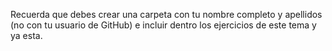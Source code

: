 Recuerda que debes crear una carpeta con tu nombre completo y apellidos (no con tu usuario de GitHub) e incluir dentro los ejercicios de este tema y ya esta.